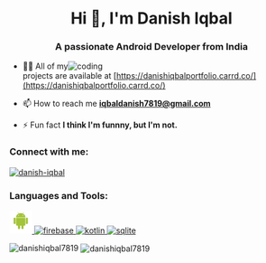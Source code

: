 <h1 align="center">Hi 👋, I'm Danish Iqbal</h1>
<h3 align="center">A passionate Android Developer from India</h3>

<img  align="right"  alt="coding" width="400" src="https://user-images.githubusercontent.com/55389276/140866485-8fb1c876-9a8f-4d6a-98dc-08c4981eaf70.gif">

- 👨‍💻 All of my projects are available at [https://danishiqbalportfolio.carrd.co/](https://danishiqbalportfolio.carrd.co/)

- 📫 How to reach me **iqbaldanish7819@gmail.com**

- ⚡ Fun fact **I think I'm funnny, but I'm not.**

<h3 align="left">Connect with me:</h3>
<p align="left">
<a href="https://linkedin.com/in/danish-iqbal" target="blank"><img align="center" src="https://raw.githubusercontent.com/rahuldkjain/github-profile-readme-generator/master/src/images/icons/Social/linked-in-alt.svg" alt="danish-iqbal" height="30" width="40" /></a>
</p>

<h3 align="left">Languages and Tools:</h3>
<p align="left"> <a href="https://developer.android.com" target="_blank" rel="noreferrer"> <img src="https://raw.githubusercontent.com/devicons/devicon/master/icons/android/android-original-wordmark.svg" alt="android" width="40" height="40"/> </a> <a href="https://firebase.google.com/" target="_blank" rel="noreferrer"> <img src="https://www.vectorlogo.zone/logos/firebase/firebase-icon.svg" alt="firebase" width="40" height="40"/> </a> <a href="https://kotlinlang.org" target="_blank" rel="noreferrer"> <img src="https://www.vectorlogo.zone/logos/kotlinlang/kotlinlang-icon.svg" alt="kotlin" width="40" height="40"/> </a> <a href="https://www.sqlite.org/" target="_blank" rel="noreferrer"> <img src="https://www.vectorlogo.zone/logos/sqlite/sqlite-icon.svg" alt="sqlite" width="40" height="40"/> </a> </p>

<p><img align="left" src="https://github-readme-stats.vercel.app/api/top-langs?username=danishiqbal7819&show_icons=true&locale=en&layout=compact" alt="danishiqbal7819" /></p>

<p>&nbsp;<img align="center" src="https://github-readme-stats.vercel.app/api?username=danishiqbal7819&show_icons=true&locale=en" alt="danishiqbal7819" /></p>
